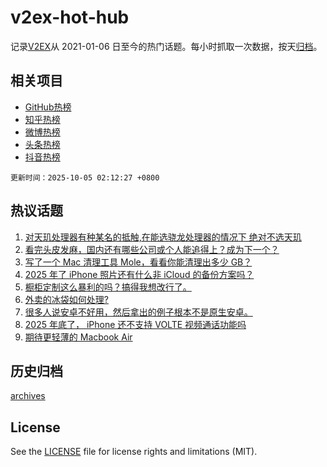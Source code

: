 # v2ex-hot-hub

 记录[V2EX](https://www.v2ex.com/)从 2021-01-06 日至今的热门话题。每小时抓取一次数据，按天[归档](archives)。
 
 ## 相关项目

- [GitHub热榜](https://github.com/lonnyzhang423/github-hot-hub)
- [知乎热榜](https://github.com/lonnyzhang423/zhihu-hot-hub)
- [微博热榜](https://github.com/lonnyzhang423/weibo-hot-hub)
- [头条热榜](https://github.com/lonnyzhang423/toutiao-hot-hub)
- [抖音热榜](https://github.com/lonnyzhang423/douyin-hot-hub)


 `更新时间：2025-10-05 02:12:27 +0800`

## 热议话题

1. [对天玑处理器有种某名的抵触,在能选骁龙处理器的情况下 绝对不选天玑](https://www.v2ex.com/t/1163309)
1. [看完头皮发麻，国内还有哪些公司或个人能追得上？成为下一个？](https://www.v2ex.com/t/1163341)
1. [写了一个 Mac 清理工具 Mole，看看你能清理出多少 GB？](https://www.v2ex.com/t/1163304)
1. [2025 年了 iPhone 照片还有什么非 iCloud 的备份方案吗？](https://www.v2ex.com/t/1163301)
1. [橱柜定制这么暴利的吗？搞得我想改行了。](https://www.v2ex.com/t/1163349)
1. [外卖的冰袋如何处理?](https://www.v2ex.com/t/1163362)
1. [很多人说安卓不好用，然后拿出的例子根本不是原生安卓。](https://www.v2ex.com/t/1163369)
1. [2025 年底了， iPhone 还不支持 VOLTE 视频通话功能吗](https://www.v2ex.com/t/1163361)
1. [期待更轻薄的 Macbook Air](https://www.v2ex.com/t/1163357)

## 历史归档

[archives](archives)

## License

See the [LICENSE](LICENSE) file for license rights and limitations (MIT).
